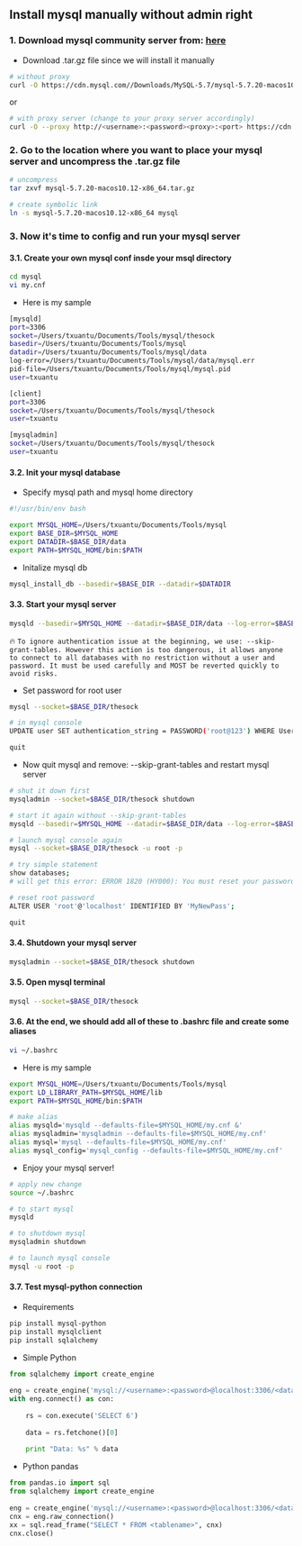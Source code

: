 ## Install mysql manually without admin right
### 1. Download mysql community server from: <a href='https://dev.mysql.com/downloads/mysql/'>here</a>
- Download .tar.gz file since we will install it manually
```bash
# without proxy
curl -O https://cdn.mysql.com//Downloads/MySQL-5.7/mysql-5.7.20-macos10.12-x86_64.tar.gz
```
or

```bash
# with proxy server (change to your proxy server accordingly)
curl -O --proxy http://<username>:<password><proxy>:<port> https://cdn.mysql.com//Downloads/MySQL-5.7/mysql-5.7.20-macos10.12-x86_64.tar.gz
```

### 2. Go to the location where you want to place your mysql server and uncompress the .tar.gz file
```bash
# uncompress
tar zxvf mysql-5.7.20-macos10.12-x86_64.tar.gz

# create symbolic link
ln -s mysql-5.7.20-macos10.12-x86_64 mysql
```

### 3. Now it's time to config and run your mysql server
#### 3.1. Create your own mysql conf insde your msql directory
```bash
cd mysql
vi my.cnf
```

- Here is my sample
```bash
[mysqld]
port=3306
socket=/Users/txuantu/Documents/Tools/mysql/thesock
basedir=/Users/txuantu/Documents/Tools/mysql
datadir=/Users/txuantu/Documents/Tools/mysql/data
log-error=/Users/txuantu/Documents/Tools/mysql/data/mysql.err
pid-file=/Users/txuantu/Documents/Tools/mysql/mysql.pid
user=txuantu

[client]
port=3306
socket=/Users/txuantu/Documents/Tools/mysql/thesock
user=txuantu

[mysqladmin]
socket=/Users/txuantu/Documents/Tools/mysql/thesock
user=txuantu
```

#### 3.2. Init your mysql database
 - Specify mysql path and mysql home directory
```bash
#!/usr/bin/env bash

export MYSQL_HOME=/Users/txuantu/Documents/Tools/mysql
export BASE_DIR=$MYSQL_HOME
export DATADIR=$BASE_DIR/data
export PATH=$MYSQL_HOME/bin:$PATH
```
 - Initalize mysql db
```bash
mysql_install_db --basedir=$BASE_DIR --datadir=$DATADIR
``` 

#### 3.3. Start your mysql server
```bash
mysqld --basedir=$MYSQL_HOME --datadir=$BASE_DIR/data --log-error=$BASE_DIR/data/mysql.err --pid-file=$BASE_DIR/mysql.pid --socket=$BASE_DIR/thesock --port=3306 -u txuantu --skip-grant-tables &
```

 :fire: `To ignore authentication issue at the beginning, we use: --skip-grant-tables. However this action is too dangerous, it allows anyone to connect to all databases with no restriction without a user and password. It must be used carefully and MOST be reverted quickly to avoid risks.`

 - Set password for root user
```bash
mysql --socket=$BASE_DIR/thesock

# in mysql console
UPDATE user SET authentication_string = PASSWORD('root@123') WHERE User = 'root';

quit
```

 - Now quit mysql and remove: --skip-grant-tables and restart mysql server
```bash
# shut it down first
mysqladmin --socket=$BASE_DIR/thesock shutdown

# start it again without --skip-grant-tables
mysqld --basedir=$MYSQL_HOME --datadir=$BASE_DIR/data --log-error=$BASE_DIR/data/mysql.err --pid-file=$BASE_DIR/mysql.pid --socket=$BASE_DIR/thesock --port=3306 -u txuantu &

# launch mysql console again
mysql --socket=$BASE_DIR/thesock -u root -p

# try simple statement
show databases;
# will get this error: ERROR 1820 (HY000): You must reset your password using ALTER USER statement before executing this statement.

# reset root password
ALTER USER 'root'@'localhost' IDENTIFIED BY 'MyNewPass';

quit
```


#### 3.4. Shutdown your mysql server
```bash
mysqladmin --socket=$BASE_DIR/thesock shutdown
```

#### 3.5. Open mysql terminal
```bash
mysql --socket=$BASE_DIR/thesock
```

#### 3.6. At the end, we should add all of these to **.bashrc** file and create some aliases
```bash
vi ~/.bashrc
```

 - Here is my sample
```bash
export MYSQL_HOME=/Users/txuantu/Documents/Tools/mysql
export LD_LIBRARY_PATH=$MYSQL_HOME/lib
export PATH=$MYSQL_HOME/bin:$PATH

# make alias
alias mysqld='mysqld --defaults-file=$MYSQL_HOME/my.cnf &'
alias mysqladmin='mysqladmin --defaults-file=$MYSQL_HOME/my.cnf'
alias mysql='mysql --defaults-file=$MYSQL_HOME/my.cnf'
alias mysql_config='mysql_config --defaults-file=$MYSQL_HOME/my.cnf'
```

 - Enjoy your mysql server!
```bash
# apply new change
source ~/.bashrc

# to start mysql
mysqld

# to shutdown mysql
mysqladmin shutdown

# to launch mysql console
mysql -u root -p
```

#### 3.7. Test mysql-python connection
 - Requirements
```bash
pip install mysql-python
pip install mysqlclient
pip install sqlalchemy
```

 - Simple Python
```python
from sqlalchemy import create_engine
 
eng = create_engine('mysql://<username>:<password>@localhost:3306/<databasename>?unix_socket=/path/to/thesock')
with eng.connect() as con:
   
    rs = con.execute('SELECT 6')
       
    data = rs.fetchone()[0]
   
    print "Data: %s" % data
```
 - Python pandas
```python
from pandas.io import sql
from sqlalchemy import create_engine
 
eng = create_engine('mysql://<username>:<password>@localhost:3306/<databasename>?unix_socket=/path/to/thesock')
cnx = eng.raw_connection()
xx = sql.read_frame("SELECT * FROM <tablename>", cnx)
cnx.close()
```

